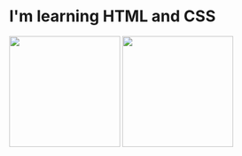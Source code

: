 <h1> I'm learning HTML and CSS </h1>

<img height=200 width=200  src="https://github.com/user-attachments/assets/5ee8044c-e9d2-4ddc-a587-4cc028d82c25">
<img height=200 width=200 src="https://github.com/user-attachments/assets/1206b7b7-945f-4129-bced-a3508d8dbd64">
